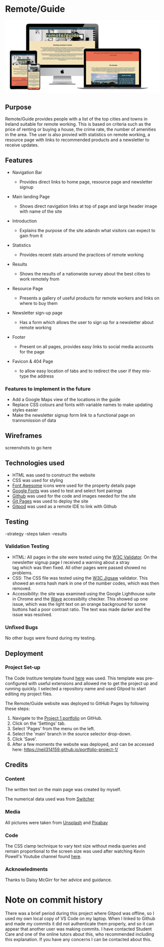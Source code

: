# Remote/Guide

![Mockup](https://github.com/neil314159/portfolio-project-1/blob/main/docs/screenshot.png)

## Purpose

Remote/Guide provides people with a list of the top cities and towns in Ireland suitable for remote working. This is based on criteria such as the price of renting or buying a house, the crime rate, the number of amenities in the area. The user is also provied with statistics on remote working, a resource page with links to recommended products and a newsletter to receive updates.

## Features

* Navigation Bar
    * Provides direct links to home page, resource page and newsletter signup

* Main landing Page
    * Shows direct navigation links at top of page and large header image with name of the site

* Introduction
    * Explains the purpose of the site adandn what visitors can expect to gain from it

* Statistics
    * Provides recent stats around the practices of remote working

* Results
    * Shows the results of a nationwide survey about the best cities to work remotely from

* Resource Page
    * Presents a gallery of useful products for remote workers and links on where to buy them

* Newsletter sign-up page
    * Has a form which allows the user to sign up for a newsletter about remote working

* Footer
    * Present on all pages, provides easy links to social media accounts for the page

* Favicon & 404 Page
    * to allow easy location of tabs and to redirect the user if they mis-type the address

### Features to implement in the future
* Add a Google Maps view of the locations in the guide
* Replace CSS colours and fonts with variable names to make updating styles easier
* Make the newsletter signup form link to a functional page on trannsmission of data

## Wireframes
screenshots to go here

## Technologies used
* HTML was used to construct the website
* CSS was used for styling
* [Font Awesome](https://fontawesome.com) icons were used for the property details page
* [Google Fonts](https://fontawesome.com) was used to test and select font pairings
* [Github](https://fontawesome.com) was used for the code and images needed for the site
* [Git Pages](https://fontawesome.com) was used to deploy the site
* [Gitpod](https://fontawesome.com) was used as a remote IDE to link with Github


## Testing

-strategy
-steps taken
-results


### Validation Testing
* HTML: All pages in the site were tested using the [W3C Validator](https://validator.w3.org/nu/?doc=https%3A%2F%2Fneil314159.github.io%2Fportfolio-project-1%2Findex.html). On the newsletter signup page I received a warning about a stray <div> tag which was then fixed. All other pages were passed showed no problems.
* CSS: The CSS file was tested using the [W3C Jigsaw](jigsaw.w3.org) validator. This showed an extra hash mark in one of the number codes, which was then removed.
* Accessibility: the site was examined using the Google Lighthouse suite in Chrome and the [Wave](https://wave.webaim.org/report#/https://neil314159.github.io/portfolio-project-1/index.html) accessibilty checker. This showed up one issue, which was the light text on an orange background for some buttons had a poor contrast ratio. The text was made darker and the issue was resolved.


### Unfixed Bugs

No other bugs were found during my testing.


## Deployment

### Project Set-up
The Code Institure template found [here](https://github.com/Code-Institute-Org/gitpod-full-template) was used. This template was pre-configured with useful extensions and allowed me to get the project up and running quickly. I selected a repository name and used Gitpod to start editing my project files.

The Remote/Guide website was deployed to GitHub Pages by following these steps:
1. Navigate to the [Project 1 portfolio](https://github.com/neil314159/portfolio-project-1) on GitHub.
1. Click on the 'Settings' tab.
1. Select 'Pages' from the menu on the left. 
1. Select the 'main' branch in the source selector drop-down.
1. Click 'Save'.
1. After a few moments the website was deployed, and can be accessed here: https://neil314159.github.io/portfolio-project-1/

## Credits

### Content

The written text on the main page was created by myself.

The numerical data used was from [Switcher](https://www.switcher.ie)

### Media

All pictures were taken from [Unsplash](www.unsplash.com) and [Pixabay](www.pixabay.com)

### Code

The CSS clamp technique to vary text size without media queries and remain proportional to the screen size was used after watching Kevin Powell's Youtube channel found [here](https://www.youtube.com/kepowob/videos).


### Acknowledments
Thanks to Daisy McGirr for her advice and guidance.

# Note on commit history
There was a brief period during this project where Gitpod was offline, so I used my own local copy of VS Code on my laptop. When I linked to Github and made my commits it did not authenticate them properly, and so it can appear that another user was making commits. I have contacted Student Care and one of the online tutors about this, who recommended including this explanation. If you have any concerns I can be contacted about this.
